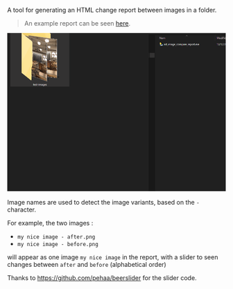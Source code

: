 A tool for generating an HTML change report between images in a folder.

> An example report can be seen [here](https://nllsoft.com/tools/nll_image_compare_report/example_report/).

![Usage illustration](doc/usage-illustration.gif)

Image names are used to detect the image variants, based on the `-` character.

For example, the two images :

* `my nice image - after.png`
* `my nice image - before.png`

will appear as one image `my nice image` in the report, with a slider to seen changes between `after` and `before` (alphabetical order)

Thanks to https://github.com/pehaa/beerslider for the slider code.
